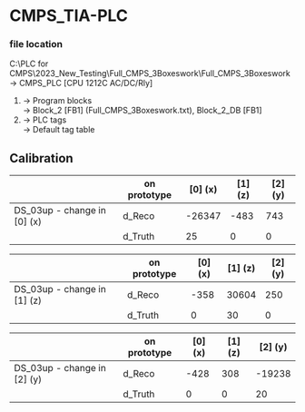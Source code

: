 # CMPS_TIA-PLC

### file location
C:\PLC for CMPS\2023_New_Testing\Full_CMPS_3Boxeswork\Full_CMPS_3Boxeswork \
-> CMPS_PLC \[CPU 1212C AC/DC/Rly\] 
1. -> Program blocks \
   -> Block_2 \[FB1\] (Full_CMPS_3Boxeswork.txt), Block_2_DB \[FB1\]
2. -> PLC tags \
   -> Default tag table

## Calibration

|                               | on prototype | \[0\] (x) | \[1\] (z) | \[2\] (y) | 
|   ---                         | ---          | ---       | ---       | ---       |
| DS_03up - change in \[0\] (x) | d_Reco       | -26347    | -483      | 743       |
|                               | d_Truth      | 25        | 0         | 0         |

|                               | on prototype | \[0\] (x) | \[1\] (z) | \[2\] (y) | 
|   ---                         | ---          | ---       | ---       | ---       |
| DS_03up - change in \[1\] (z) | d_Reco       | -358      | 30604     | 250       |
|                               | d_Truth      | 0         | 30        | 0         |

|                               | on prototype | \[0\] (x) | \[1\] (z) | \[2\] (y) | 
|   ---                         | ---          | ---       | ---       | ---       |
| DS_03up - change in \[2\] (y) | d_Reco       | -428      | 308       | -19238    |
|                               | d_Truth      | 0         | 0         | 20        |
